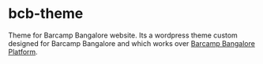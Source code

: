 # bcb-theme
Theme for Barcamp Bangalore website. Its a wordpress theme custom designed for Barcamp Bangalore and which works over [Barcamp Bangalore Platform](https://github.com/BarcampBangalore/bcb).
